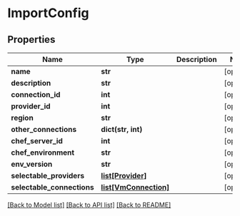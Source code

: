 # ImportConfig

## Properties
Name | Type | Description | Notes
------------ | ------------- | ------------- | -------------
**name** | **str** |  | [optional] 
**description** | **str** |  | [optional] 
**connection_id** | **int** |  | [optional] 
**provider_id** | **int** |  | [optional] 
**region** | **str** |  | [optional] 
**other_connections** | **dict(str, int)** |  | [optional] 
**chef_server_id** | **int** |  | [optional] 
**chef_environment** | **str** |  | [optional] 
**env_version** | **str** |  | [optional] 
**selectable_providers** | [**list[Provider]**](Provider.md) |  | [optional] 
**selectable_connections** | [**list[VmConnection]**](VmConnection.md) |  | [optional] 

[[Back to Model list]](../README.md#documentation-for-models) [[Back to API list]](../README.md#documentation-for-api-endpoints) [[Back to README]](../README.md)


